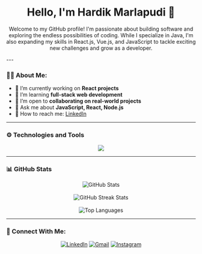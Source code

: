<h1 align="center">Hello, I'm Hardik Marlapudi 👋</h1>
<p align="center">
  Welcome to my GitHub profile! I'm passionate about building software and exploring the endless possibilities of coding. While I specialize in Java, I'm also expanding my skills in React.js, Vue.js, and JavaScript to tackle exciting new challenges and grow as a developer.
</p>
---

### 🧑‍💻 About Me:

- 🔭 I’m currently working on **React projects**
- 🌱 I’m learning **full-stack web development**
- 🤝 I’m open to **collaborating on real-world projects**
- 💬 Ask me about **JavaScript, React, Node.js**
- 📧 How to reach me: [LinkedIn](https://www.linkedin.com/in/hardik-marlapudi-b47a14307/)

---

### ⚙️ Technologies and Tools

<p align="center">
  <img src="https://skillicons.dev/icons?i=html,css,js,react,vue,nodejs,express,mongodb,git,github,java,vscode" />
</p>

---

### 📊 GitHub Stats

<p align="center">
  <img src="https://github-readme-stats.vercel.app/api?username=HardikMarlapudi&show_icons=true&theme=tokyonight" alt="GitHub Stats" />
  <br><br>
  <img src="https://github-readme-streak-stats.herokuapp.com/?user=HardikMarlapudi&theme=tokyonight" alt="GitHub Streak Stats" />
  <br><br>
  <img src="https://github-readme-stats.vercel.app/api/top-langs/?username=HardikMarlapudi&layout=compact&theme=tokyonight" alt="Top Languages" />
</p>

---

### 🔗 Connect With Me:

<p align="center">
  <a href="https://www.linkedin.com/in/hardik-marlapudi/"><img src="https://img.shields.io/badge/LinkedIn-blue?style=for-the-badge&logo=linkedin&logoColor=white" alt="LinkedIn" /></a>
  <a href="mailto:hardik.a.marlapudi@gmail.com"><img src="https://img.shields.io/badge/Gmail-red?style=for-the-badge&logo=gmail&logoColor=white" alt="Gmail" /></a>
  <a href="https://www.instagram.com/hardik_marlapudi/"><img src="https://img.shields.io/badge/Instagram-pink?style=for-the-badge&logo=instagram&logoColor="pink" alt="Instagram" /></a>
</p>
